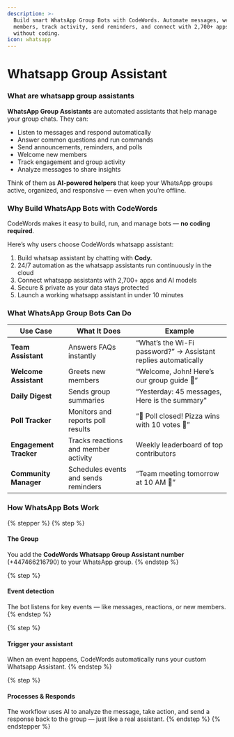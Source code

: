 ```yaml
---
description: >-
  Build smart WhatsApp Group Bots with CodeWords. Automate messages, welcome
  members, track activity, send reminders, and connect with 2,700+ apps — all
  without coding.
icon: whatsapp
---
```


# Whatsapp Group Assistant

### What are whatsapp group assistants

**WhatsApp Group Assistants** are automated assistants that help manage your group chats. They can:

* Listen to messages and respond automatically
* Answer common questions and run commands
* Send announcements, reminders, and polls
* Welcome new members
* Track engagement and group activity
* Analyze messages to share insights

Think of them as **AI-powered helpers** that keep your WhatsApp groups active, organized, and responsive — even when you’re offline.

### **Why Build WhatsApp Bots with CodeWords**

CodeWords makes it easy to build, run, and manage bots — **no coding required**.

Here’s why users choose CodeWords whatsapp assistant:

1. Build whatsap assistant by chatting with **Cody.**
2. 24/7 automation as the whatsapp assistants run continuously in the cloud
3. Connect whatsapp assistants with 2,700+ apps and AI models
4. Secure & private as your data stays protected
5. Launch a working whatsapp assistant in under 10 minutes

### **What WhatsApp Group Bots Can Do**

| Use Case               | What It Does                         | Example                                                        |
| ---------------------- | ------------------------------------ | -------------------------------------------------------------- |
| **Team Assistant**     | Answers FAQs instantly               | “What’s the Wi-Fi password?” → Assistant replies automatically |
| **Welcome Assistant**  | Greets new members                   | “Welcome, John! Here’s our group guide 📘”                     |
| **Daily Digest**       | Sends group summaries                | “Yesterday: 45 messages, Here is the summary"                  |
| **Poll Tracker**       | Monitors and reports poll results    | “🎉 Poll closed! Pizza wins with 10 votes 🍕”                  |
| **Engagement Tracker** | Tracks reactions and member activity | Weekly leaderboard of top contributors                         |
| **Community Manager**  | Schedules events and sends reminders | “Team meeting tomorrow at 10 AM 📅”                            |

### **How WhatsApp Bots Work**

{% stepper %}
{% step %}
#### The Group

You add the **CodeWords Whatsapp Group Assistant number** (+447466216790) to your WhatsApp group.
{% endstep %}

{% step %}
#### Event detection

The bot listens for key events — like messages, reactions, or new members.
{% endstep %}

{% step %}
#### Trigger your assistant

When an event happens, CodeWords automatically runs your custom Whatsapp Assistant.
{% endstep %}

{% step %}
#### Processes & Responds

The workflow uses AI to analyze the message, take action, and send a response back to the group — just like a real assistant.
{% endstep %}
{% endstepper %}

